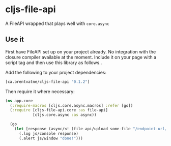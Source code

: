 # cljs-file-api

A FileAPI wrapped that plays well with `core.async`

## Use it

First have FileAPI set up on your project already. No integration with
the closure compiler available at the moment. Include it on your page
with a script tag and then use this library as follows..

Add the following to your project dependencies:
```clojure
[ca.brentvatne/cljs-file-api "0.1.2"]
```

Then require it where necessary:

```clojure
(ns app.core
  (:require-macros [cljs.core.async.macros] :refer [go])
  (:require [cljs-file-api.core :as file-api]
            [cljs.core.async :as async))

  (go
    (let [response (async/<! (file-api/upload some-file "/endpoint-url/"))]
      (.log js/console response)
      (.alert js/window "done!")))
```

